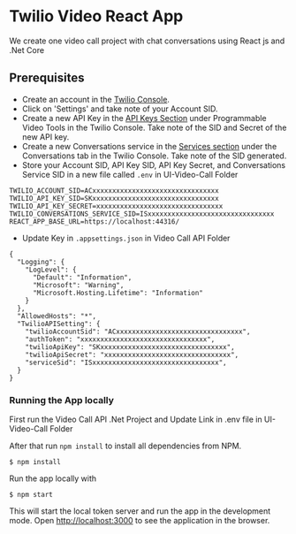 # Twilio Video React App

We create one video call project with chat conversations using React js and .Net Core

## Prerequisites

- Create an account in the [Twilio Console](https://www.twilio.com/console).
- Click on 'Settings' and take note of your Account SID.
- Create a new API Key in the [API Keys Section](https://www.twilio.com/console/video/project/api-keys) under Programmable Video Tools in the Twilio Console. Take note of the SID and Secret of the new API key.
- Create a new Conversations service in the [Services section](https://www.twilio.com/console/conversations/services) under the Conversations tab in the Twilio Console. Take note of the SID generated.
- Store your Account SID, API Key SID, API Key Secret, and Conversations Service SID in a new file called `.env` in UI-Video-Call Folder

```
TWILIO_ACCOUNT_SID=ACxxxxxxxxxxxxxxxxxxxxxxxxxxxxxxxx
TWILIO_API_KEY_SID=SKxxxxxxxxxxxxxxxxxxxxxxxxxxxxxxxx
TWILIO_API_KEY_SECRET=xxxxxxxxxxxxxxxxxxxxxxxxxxxxxxxx
TWILIO_CONVERSATIONS_SERVICE_SID=ISxxxxxxxxxxxxxxxxxxxxxxxxxxxxxxxx
REACT_APP_BASE_URL=https://localhost:44316/
```

- Update Key in `.appsettings.json` in Video Call API Folder

```
{
  "Logging": {
    "LogLevel": {
      "Default": "Information",
      "Microsoft": "Warning",
      "Microsoft.Hosting.Lifetime": "Information"
    }
  },
  "AllowedHosts": "*",
  "TwilioAPISetting": {
    "twilioAccountSid": "ACxxxxxxxxxxxxxxxxxxxxxxxxxxxxxxxx",
    "authToken": "xxxxxxxxxxxxxxxxxxxxxxxxxxxxxxxx",
    "twilioApiKey": "SKxxxxxxxxxxxxxxxxxxxxxxxxxxxxxxxx",
    "twilioApiSecret": "xxxxxxxxxxxxxxxxxxxxxxxxxxxxxxxx",
    "serviceSid": "ISxxxxxxxxxxxxxxxxxxxxxxxxxxxxxxxx",
  }
}

```

### Running the App locally

First run the Video Call API .Net Project and Update Link in .env file in UI-Video-Call Folder

After that run `npm install` to install all dependencies from NPM.

    $ npm install

Run the app locally with

    $ npm start

This will start the local token server and run the app in the development mode. Open [http://localhost:3000](http://localhost:3000) to see the application in the browser.
